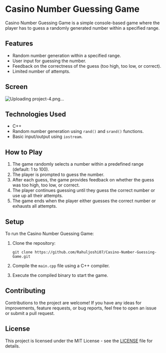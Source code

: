 # Casino Number Guessing Game

Casino Number Guessing Game is a simple console-based game where the player has to guess a randomly generated number within a specified range.

## Features

- Random number generation within a specified range.
- User input for guessing the number.
- Feedback on the correctness of the guess (too high, too low, or correct).
- Limited number of attempts.

## Screen
   ![Uploading project-4.png…]()


## Technologies Used

- C++
- Random number generation using `rand()` and `srand()` functions.
- Basic input/output using `iostream`.

## How to Play

1. The game randomly selects a number within a predefined range (default: 1 to 100).
2. The player is prompted to guess the number.
3. After each guess, the game provides feedback on whether the guess was too high, too low, or correct.
4. The player continues guessing until they guess the correct number or use up all their attempts.
5. The game ends when the player either guesses the correct number or exhausts all attempts.

## Setup

To run the Casino Number Guessing Game:

1. Clone the repository:

    ```
    git clone https://github.com/Rahuljoshi07/Casino-Number-Guessing-Game.git
    ```

2. Compile the `main.cpp` file using a C++ compiler.

3. Execute the compiled binary to start the game.

## Contributing

Contributions to the project are welcome! If you have any ideas for improvements, feature requests, or bug reports, feel free to open an issue or submit a pull request.

## License

This project is licensed under the MIT License - see the [LICENSE](LICENSE) file for details.
